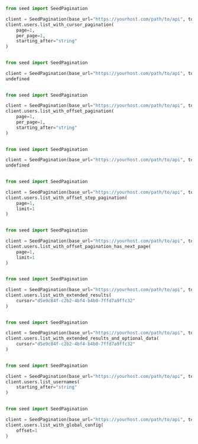 ```python
from seed import SeedPagination

client = SeedPagination(base_url="https://yourhost.com/path/to/api", token="YOUR_TOKEN", )        
client.users.list_with_cursor_pagination(
	page=1,
	per_page=1,
	starting_after="string"
)
 
```                        


```python
from seed import SeedPagination

client = SeedPagination(base_url="https://yourhost.com/path/to/api", token="YOUR_TOKEN", )        
undefined
 
```                        


```python
from seed import SeedPagination

client = SeedPagination(base_url="https://yourhost.com/path/to/api", token="YOUR_TOKEN", )        
client.users.list_with_offset_pagination(
	page=1,
	per_page=1,
	starting_after="string"
)
 
```                        


```python
from seed import SeedPagination

client = SeedPagination(base_url="https://yourhost.com/path/to/api", token="YOUR_TOKEN", )        
undefined
 
```                        


```python
from seed import SeedPagination

client = SeedPagination(base_url="https://yourhost.com/path/to/api", token="YOUR_TOKEN", )        
client.users.list_with_offset_step_pagination(
	page=1,
	limit=1
)
 
```                        


```python
from seed import SeedPagination

client = SeedPagination(base_url="https://yourhost.com/path/to/api", token="YOUR_TOKEN", )        
client.users.list_with_offset_pagination_has_next_page(
	page=1,
	limit=1
)
 
```                        


```python
from seed import SeedPagination

client = SeedPagination(base_url="https://yourhost.com/path/to/api", token="YOUR_TOKEN", )        
client.users.list_with_extended_results(
	cursor="d5e9c84f-c2b2-4bf4-b4b0-7ffd7a9ffc32"
)
 
```                        


```python
from seed import SeedPagination

client = SeedPagination(base_url="https://yourhost.com/path/to/api", token="YOUR_TOKEN", )        
client.users.list_with_extended_results_and_optional_data(
	cursor="d5e9c84f-c2b2-4bf4-b4b0-7ffd7a9ffc32"
)
 
```                        


```python
from seed import SeedPagination

client = SeedPagination(base_url="https://yourhost.com/path/to/api", token="YOUR_TOKEN", )        
client.users.list_usernames(
	starting_after="string"
)
 
```                        


```python
from seed import SeedPagination

client = SeedPagination(base_url="https://yourhost.com/path/to/api", token="YOUR_TOKEN", )        
client.users.list_with_global_config(
	offset=1
)
 
```                        



